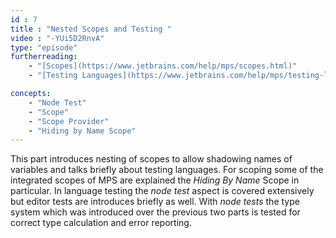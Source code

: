 ```yaml
---
id : 7
title : "Nested Scopes and Testing "
video : "-YUi5D2RnvA"
type: "episode"
furtherreading:
    - "[Scopes](https://www.jetbrains.com/help/mps/scopes.html)"
    - "[Testing Languages](https://www.jetbrains.com/help/mps/testing-languages.html)"

concepts:
    - "Node Test"
    - "Scope"
    - "Scope Provider"
    - "Hiding by Name Scope"
---
```


This part introduces nesting of scopes to allow shadowing names of variables and talks briefly about testing languages.
For scoping some of the integrated scopes of MPS are explained the _Hiding By Name_ Scope in particular. In language 
testing the _node test_ aspect is covered extensively but editor tests are introduces briefly as well. With _node tests_
the type system which was introduced over the previous two parts is tested for correct type calculation and error 
reporting. 